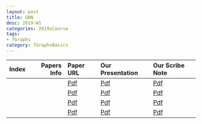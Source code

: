 ```yaml
---
layout: post
title: GNN   
desc: 2019-W1
categories: 2019sCourse
tags:
- 7Graphs
category: 7GraphsBasics
---
```


| Index | Papers Info | Paper URL| Our Presentation |Our Scribe Note |
| -----: | -------------------------------: | :----- | :----- | :----- | 
|  |      | [Pdf]() | [Pdf]() | [Pdf]() | 
|  |      | [Pdf]() | [Pdf]() | [Pdf]() | 
|  |      | [Pdf]() | [Pdf]() | [Pdf]() | 
|  |      | [Pdf]() | [Pdf]() | [Pdf]() | 

